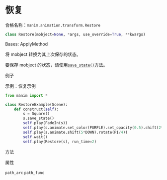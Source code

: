 # 恢复

合格名称：`manim.animation.transform.Restore`

```py
class Restore(mobject=None, *args, use_override=True, **kwargs)
```

Bases: ApplyMethod

将 mobject 转换为其上次保存的状态。

要保存 mobject 的状态，请使用[`save_state()`]()方法。

例子

示例：恢复示例

```py
from manim import *

class RestoreExample(Scene):
    def construct(self):
        s = Square()
        s.save_state()
        self.play(FadeIn(s))
        self.play(s.animate.set_color(PURPLE).set_opacity(0.5).shift(2*LEFT).scale(3))
        self.play(s.animate.shift(5*DOWN).rotate(PI/4))
        self.wait()
        self.play(Restore(s), run_time=2)
```

方法

属性

`path_arc`
`path_func`
